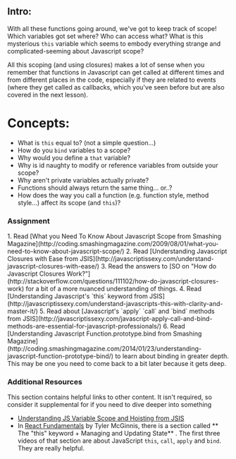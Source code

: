 ## Intro:

With all these functions going around, we've got to keep track of scope!  Which variables got set where?  Who can access what? What is this mysterious `this` variable which seems to embody everything strange and complicated-seeming about Javascript scope?

All this scoping (and using closures) makes a lot of sense when you remember that functions in Javascript can get called at different times and from different places in the code, especially if they are related to events (where they get called as callbacks, which you've seen before but are also covered in the next lesson).

# Concepts:

* What is `this` equal to? (not a simple question...)
* How do you `bind` variables to a scope?
* Why would you define a `that` variable?
* Why is id naughty to modify or reference variables from outside your scope?
* Why aren't private variables actually private?
* Functions should always return the same thing... or..?
* How does the way you call a function (e.g. function style, method style...) affect its scope (and `this`)?

### Assignment

<div class="lesson-content__panel" markdown="1">
1. Read [What you Need To Know About Javascript Scope from Smashing Magazine](http://coding.smashingmagazine.com/2009/08/01/what-you-need-to-know-about-javascript-scope/)
2. Read [Understanding Javascript Closures with Ease from JSIS](http://javascriptissexy.com/understand-javascript-closures-with-ease/)
3. Read the answers to [SO on "How do Javascript Closures Work?"](http://stackoverflow.com/questions/111102/how-do-javascript-closures-work) for a bit of a more nuanced understanding of things.
4. Read [Understanding Javascript's `this` keyword from JSIS](http://javascriptissexy.com/understand-javascripts-this-with-clarity-and-master-it/)
5. Read about [Javascript's `apply` `call` and `bind` methods from JSIS](http://javascriptissexy.com/javascript-apply-call-and-bind-methods-are-essential-for-javascript-professionals/)
6. Read [Understanding Javascript Function.prototype.bind from Smashing Magazine](http://coding.smashingmagazine.com/2014/01/23/understanding-javascript-function-prototype-bind/) to learn about binding in greater depth.  This may be one you need to come back to a bit later because it gets deep.
</div>

### Additional Resources
This section contains helpful links to other content. It isn't required, so consider it supplemental for if you need to dive deeper into something

* [Understanding JS Variable Scope and Hoisting from JSIS](http://javascriptissexy.com/javascript-variable-scope-and-hoisting-explained/)
* In [React Fundamentals](https://reacttraining.com/online/react-fundamentals) by Tyler McGinnis, there is a section called ** The "this" keyword + Managing and Updating State** .
The first three videos of that section are about JavaScript `this`, `call`, `apply` and `bind`. They are really helpful.
